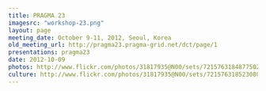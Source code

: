 ```yaml
---
title: PRAGMA 23
imagesrc: "workshop-23.png"
layout: page
meeting_date: October 9-11, 2012, Seoul, Korea
old_meeting_url: http://pragma23.pragma-grid.net/dct/page/1
presentations: pragma23
date: 2012-10-09
photos: http://www.flickr.com/photos/31817935@N00/sets/72157631848775024/
culture: http://www.flickr.com/photos/31817935@N00/sets/72157631852308064/
---
```


